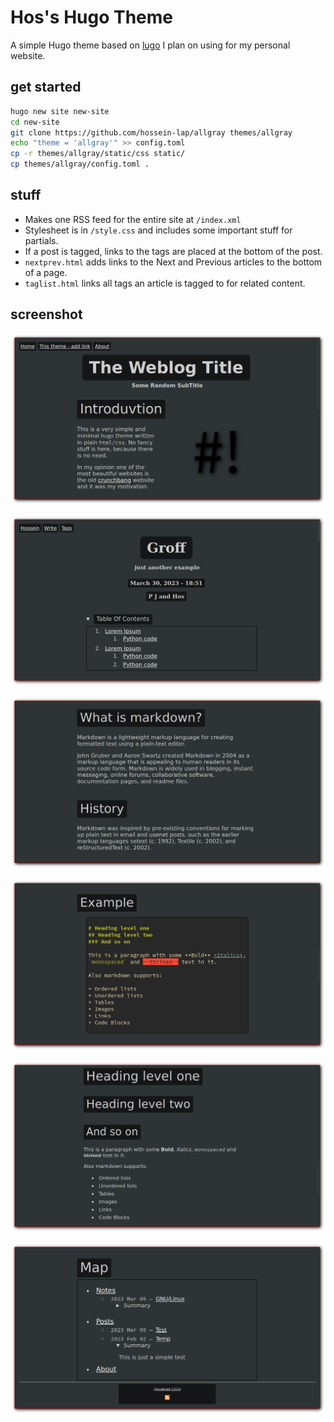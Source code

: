 # Hos's Hugo Theme

A simple Hugo theme based on [lugo](github.com/LukeSmithxyz/lugo) I plan on
using for my personal website.

## get started

```sh
hugo new site new-site
cd new-site
git clone https://github.com/hossein-lap/allgray themes/allgray
echo "theme = 'allgray'" >> config.toml
cp -r themes/allgray/static/css static/
cp themes/allgray/config.toml .
```

## stuff

- Makes one RSS feed for the entire site at `/index.xml`
- Stylesheet is in `/style.css` and includes some important stuff for partials.
- If a post is tagged, links to the tags are placed at the bottom of the post.
- `nextprev.html` adds links to the Next and Previous articles to the bottom of a page.
- `taglist.html` links all tags an article is tagged to for related content.

## screenshot

![page-title](shots/shot-230331_032225.png)

![toc](shots/shot-230402_010908.png)

![page-body](shots/shot-230331_033237.png)

![code-block](shots/shot-230331_033618.png)

![code-block-output](shots/shot-230331_033924.png)

![site-map](shots/shot-230331_034001.png)
